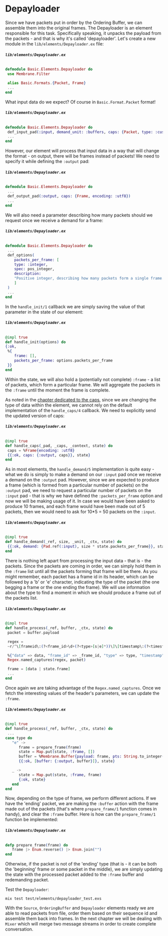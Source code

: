 # Depayloader
Since we have packets put in order by the Ordering Buffer, we can assemble them into the original frames.
The Depayloader is an element responsible for this task. Specifically speaking, it unpacks the payload from the packets -
and that is why it's called 'depayloader'.
Let's create a new module in the `lib/elements/Depayloader.ex` file:
###### **`lib/elements/Depayloader.ex`**
```Elixir
defmodule Basic.Elements.Depayloader do
 use Membrane.Filter

 alias Basic.Formats.{Packet, Frame}
 ...
end
```

What input data do we expect? Of course in `Basic.Format.Packet` format!
###### **`lib/elements/Depayloader.ex`**
```Elixir
defmodule Basic.Elements.Depayloader do
 def_input_pad(:input, demand_unit: :buffers, caps: {Packet, type: :custom_packets})
 ...
end
```

However, our element will process that input data in a way that will change the format - on output, there will be frames instead of packets!
We need to specify it while defining the `:output` pad:
###### **`lib/elements/Depayloader.ex`**
```Elixir
defmodule Basic.Elements.Depayloader do
 ...
 def_output_pad(:output, caps: {Frame, encoding: :utf8})
 ...
end
```

We will also need a parameter describing how many packets should we request once we receive a demand for a frame:
###### **`lib/elements/Depayloader.ex`**
```Elixir
defmodule Basic.Elements.Depayloader do
 ...
 def_options(
    packets_per_frame: [
    type: :integer,
    spec: pos_integer,
    description:
    "Positive integer, describing how many packets form a single frame. Used to demand the proper number of packets while assembling the frame."
    ]
 )
 ...
end
```

In the `handle_init/1` callback we are simply saving the value of that parameter in the state of our element:
###### **`lib/elements/Depayloader.ex`**
```Elixir
@impl true
def handle_init(options) do
{:ok,
 %{
    frame: [],
    packets_per_frame: options.packets_per_frame
 }}
end
```
Within the state, we will also hold a (potentially not complete) `:frame` - a list of packets, which form a particular frame. We will aggregate the packets in the `:frame` until the moment the frame is complete.

As noted in the [chapter dedicated to the caps](03.1_Caps.md), since we are changing the type of data within the element, we cannot rely on the default implementation of the `handle_caps/4` callback. We need to explicitly send the updated version of caps:
###### **`lib/elements/Depayloader.ex`**
```Elixir
@impl true
def handle_caps(_pad, _caps, _context, state) do
 caps = %Frame{encoding: :utf8}
 {{:ok, caps: {:output, caps}}, state}
end
```

As in most elements, the `handle_demand/5` implementation is quite easy - what we do is simply to make a demand on our `:input` pad once we receive a demand on the `:output` pad. However, since we are expected to produce a frame (which is formed from a particular number of packets) on the `:output` pad, we need to request a particular number of packets on the `:input` pad - that is why we have defined the `:packets_per_frame` option and now we will be making usage of it. In case we would have been asked to produce 10 frames, and each frame would have been made out of 5 packets, then we would need to ask for 10\*5 = 50 packets on the `:input`.
###### **`lib/elements/Depayloader.ex`**
```Elixir
@impl true
def handle_demand(_ref, size, _unit, _ctx, state) do
 {{:ok, demand: {Pad.ref(:input), size * state.packets_per_frame}}, state}
end
```

There is nothing left apart from processing the input data - that is - the packets. Since the packets are coming in order, we can simply hold them in the `:frame` list until all the packets forming that frame will be there. As you might remember, each packet has a frame id in its header, which can be followed by a 'b' or 'e' character, indicating the type of the packet (the one begging a frame or the one ending the frame). We will use information about the type to find a moment in which we should produce a frame out of the packets list.
###### **`lib/elements/Depayloader.ex`**
```Elixir
@impl true
def handle_process(_ref, buffer, _ctx, state) do
 packet = buffer.payload

 regex =
 ~r/^\[frameid\:(?<frame_id>\d+(?<type>[s|e]*))\]\[timestamp\:(?<timestamp>\d+)\](?<data>.*)$/

 %{"data" => data, "frame_id" => _frame_id, "type" => type, "timestamp" => timestamp} =
 Regex.named_captures(regex, packet)

 frame = [data | state.frame]
 ...
end
```

Once again we are taking advantage of the `Regex.named_captures`.
Once we fetch the interesting values of the header's parameters, we can update the `:frame`.
###### **`lib/elements/Depayloader.ex`**
```Elixir
@impl true
def handle_process(_ref, buffer, _ctx, state) do
 ...
case type do
   "e" ->
      frame = prepare_frame(frame)
      state = Map.put(state, :frame, [])
      buffer = %Membrane.Buffer{payload: frame, pts: String.to_integer(timestamp)}
      {{:ok, [buffer: {:output, buffer}]}, state}

   _ ->
      state = Map.put(state, :frame, frame)
      {:ok, state}
   end
end
```

Now, depending on the type of frame, we perform different actions. 
If we have the 'ending' packet, we are making the `:buffer` action with the frame made out of the packets (that's where `prepare_frame/1` function comes in handy), and clear the `:frame` buffer. Here is how can the `prepare_frame/1` function be implemented:
###### **`lib/elements/Depayloader.ex`**
```Elixir
defp prepare_frame(frame) do
   frame |> Enum.reverse() |> Enum.join("")
end
```

Otherwise, if the packet is not of the 'ending' type (that is - it can be both the 'beginning' frame or some packet in the middle), we are simply updating the state with the processed packet added to the `:frame` buffer and redemanding packet.

Test the `Depayloader`:
```
mix test test/elements/depayloader_test.exs
```

With the `Source`, `OrderingBuffer` and `Depayloader` elements ready we are able to read packets from file, order them based on their sequence id and assemble them back into frames.
In the next chapter we will be dealing with `Mixer` which will merge two message streams in order to create complete conversation.
